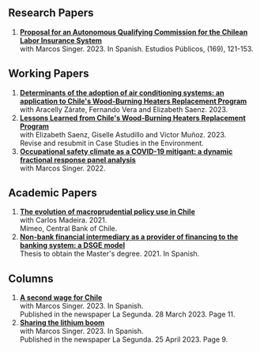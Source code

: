 ## Research Papers
1. **[Proposal for an Autonomous Qualifying Commission for the Chilean Labor Insurance System](https://doi.org/10.38178/07183089/2154220112)**  
with Marcos Singer. 2023. In Spanish.
Estudios Públicos, (169), 121-153.

## Working Papers
1. **[Determinants of the adoption of air conditioning systems: an application to Chile's Wood-Burning Heaters Replacement Program](https://fco-olivares.github.io/wp/adoption_acs.pdf)**  
with Aracelly Zárate, Fernando Vera and Elizabeth Saenz. 2023.
2. **[Lessons Learned from Chile's Wood-Burning Heaters Replacement Program](https://fco-olivares.github.io/wp/cs_heaters.pdf)**  
with Elizabeth Saenz, Giselle Astudillo and Víctor Muñoz. 2023.  
Revise and resubmit in Case Studies in the Environment.
3. **[Occupational safety climate as a COVID-19 mitigant: a dynamic fractional response panel analysis](https://fco-olivares.github.io/wp/sc_covid.pdf)**  
with Marcos Singer. 2022.

## Academic Papers
1. **[The evolution of macroprudential policy use in Chile](https://fco-olivares.github.io/ap/mp_chile.pdf)**  
with Carlos Madeira. 2021.  
Mimeo, Central Bank of Chile.
2. **[Non-bank financial intermediary as a provider of financing to the banking system: a DSGE model](https://fco-olivares.github.io/ap/nbfi_dsge.pdf)**  
Thesis to obtain the Master's degree. 2021. In Spanish.  

## Columns
1. **[A second wage for Chile](https://fco-olivares.github.io/nc/C_ssSQM_LS.pdf)**  
with Marcos Singer. 2023. In Spanish.  
Published in the newspaper La Segunda. 28 March 2023. Page 11.
2. **[Sharing the lithium boom](https://fco-olivares.github.io/nc/C_cblSQM_LS.pdf)**  
with Marcos Singer. 2023. In Spanish.  
Published in the newspaper La Segunda. 25 April 2023. Page 9.



